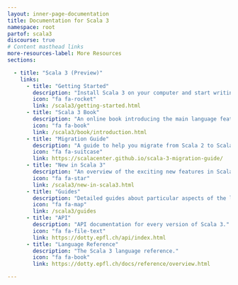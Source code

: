 ```yaml
---
layout: inner-page-documentation
title: Documentation for Scala 3
namespace: root
partof: scala3
discourse: true
# Content masthead links
more-resources-label: More Resources
sections:

  - title: "Scala 3 (Preview)"
    links:
      - title: "Getting Started"
        description: "Install Scala 3 on your computer and start writing some Scala code!"
        icon: "fa fa-rocket"
        link: /scala3/getting-started.html
      - title: "Scala 3 Book"
        description: "An online book introducing the main language features."
        icon: "fa fa-book"
        link: /scala3/book/introduction.html
      - title: "Migration Guide"
        description: "A guide to help you migrate from Scala 2 to Scala 3."
        icon: "fa fa-suitcase"
        link: https://scalacenter.github.io/scala-3-migration-guide/
      - title: "New in Scala 3"
        description: "An overview of the exciting new features in Scala 3."
        icon: "fa fa-star"
        link: /scala3/new-in-scala3.html
      - title: "Guides"
        description: "Detailed guides about particular aspects of the language."
        icon: "fa fa-map"
        link: /scala3/guides
      - title: "API"
        description: "API documentation for every version of Scala 3."
        icon: "fa fa-file-text"
        link: https://dotty.epfl.ch/api/index.html
      - title: "Language Reference"
        description: "The Scala 3 language reference."
        icon: "fa fa-book"
        link: https://dotty.epfl.ch/docs/reference/overview.html

---
```


